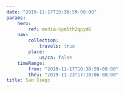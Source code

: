 ```yaml
---
date: "2019-11-17T10:38:59-08:00"
params:
    hero:
        ref: media-bpn5th2qpyd6
    nav:
        collection:
            travels: true
        place:
            us/ca: false
    timeRange:
        from: "2019-11-17T10:38:59-08:00"
        thru: "2019-11-23T17:18:06-08:00"
title: San Diego
---
```

